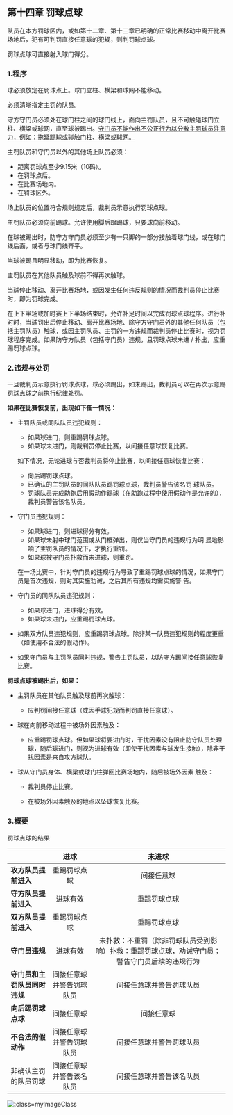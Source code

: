 ## 第十四章 罚球点球

队员在本方罚球区内，或如第十二章、第十三章已明确的正常比赛移动中离开比赛场地后，犯有可判罚直接任意球的犯规，则判罚球点球。

罚球点球可直接射入球门得分。

### 1.程序

球必须放定在罚球点上。球门立柱、横梁和球网不能移动。

必须清晰指定主罚的队员。

守方守门员必须处在球门柱之间的球门线上，面向主罚队员，且不可触碰球门立柱、横梁或球网，直至球被踢出。<u>守门员不能作出不公正行为以分散主罚球员注意力，例如：拖延踢球或碰触门柱、横梁或球网。</u>

主罚队员和守门员以外的其他场上队员必须：

- 距离罚球点至少9.15米（10码）。
- 在罚球点后。
- 在比赛场地内。
- 在罚球区外。

场上队员的位置符合规则规定后，裁判员示意执行罚球点球。

主罚队员必须向前踢球。允许使用脚后跟踢球，只要球向前移动。

在球被踢出时，防守方守门员必须至少有一只脚的一部分接触着球门线，或在球门线后面，或者与球门线齐平。

当球被踢且明显移动，即为比赛恢复。

主罚队员在其他队员触及球前不得再次触球。

当球停止移动、离开比赛场地，或因发生任何违反规则的情况而裁判员停止比赛时，即为罚球完成。

在上下半场或加时赛上下半场结束时，允许补足时间以完成罚球点球程序。进行补时时，当球罚出后停止移动、离开比赛场地、除守方守门员外的其他任何队员（包括主罚队员）触球，或因主罚队员、主罚的一方违规而裁判员停止比赛时，视为罚球程序完成。如果防守方队员（包括守门员）违规，且罚球点球未进 / 扑出，应重踢罚球点球。

### 2.违规与处罚

一旦裁判员示意执行罚球点球，球必须踢出，如未踢出，裁判员可以在再次示意踢罚球点球之前执行纪律处罚。

**如果在比赛恢复前，出现如下任一情况：**

- 主罚队员或同队队员违犯规则：

  - 如果球进门，则重踢罚球点球。
  - 如果球未进门，则裁判员停止比赛，以间接任意球恢复比赛。

  如下情况，无论进球与否裁判员将停止比赛，以间接任意球恢复比赛：

  - 向后踢罚球点球。
  - 已确认的主罚队员的同队队员踢罚球点球，裁判员警告该名罚 球队员。
  - 罚球队员完成助跑后用假动作踢球（在助跑过程中使用假动作是允许的），裁判员警告该名队员。

- 守门员违犯规则：

  - 如果球进门，则进球得分有效。
  - 如果球未射中球门范围或从门框弹出，则仅当守门员的违规行为明
    显地影响了主罚队员的情况下，才执行重罚。
  - 如果球被守门员扑救而未进球，则重罚。

  在一场比赛中，针对守门员的违规行为导致了重踢罚球点球的情况，如果守门员是首次违规，则对其实施劝诫，之后其所有违规均需实施警
  告。

- 守门员的同队队员违犯规则：

  - 如果球进门，进球得分有效。
  - 如果球未进门，应重踢罚球点球。

- 如果双方队员违犯规则，应重踢罚球点球。除非某一队员违犯规则的程度更重（如使用不合法的假动作）。

- 如果守门员与主罚队员同时违规，警告主罚队员，以防守方踢间接任意球恢复比赛。

**罚球点球被踢出后，如果：**

- 主罚队员在其他队员触及球前再次触球：

  - 应判罚间接任意球（或因手球犯规而判罚直接任意球）。

- 球在向前移动过程中被场外因素触及：

  - 应重踢罚球点球。但如果球将要进门时，干扰因素没有阻止防守队员处理球，随后球进门，则视为进球有效（即使干扰因素与球发生接触），除非干扰因素是来自攻方球队。

- 球从守门员身体、横梁或球门柱弹回比赛场地内，随后被场外因素 触及：

  - 裁判员停止比赛。

  - 在被场外因素触及的地点以坠球恢复比赛。

### 3.概要

罚球点球的结果

|                              |           进球           |                            未进球                            |
| :--------------------------- | :----------------------: | :----------------------------------------------------------: |
| **攻方队员提前进入**         |       重踢罚球点球       |                          间接任意球                          |
| **守方队员提前进入**         |         进球有效         |                         重踢罚球点球                         |
| **双方队员提前进入**         |       重踢罚球点球       |                         重踢罚球点球                         |
| **守门员违规**               |         进球有效         | 未扑救：不重罚（除非罚球队员受到影响）扑救：重踢罚球点球，劝诫守门员；警告守门员后续的违规行为 |
| **守门员和主罚队员同时违规** | 间接任意球并警告罚球队员 |                   间接任意球并警告罚球队员                   |
| **向后踢罚球点球**           |        间接任意球        |                          间接任意球                          |
| **不合法的假动作**           | 间接任意球并警告罚球队员 |                   间接任意球并警告罚球队员                   |
| 非确认主罚的队员罚球         | 间接任意球并警告该名队员 |                   间接任意球并警告该名队员                   |

![](../vertopal_a6e2a68e5d38415d827a2cae7f5e6c13/media/image31.png ':class=myImageClass')